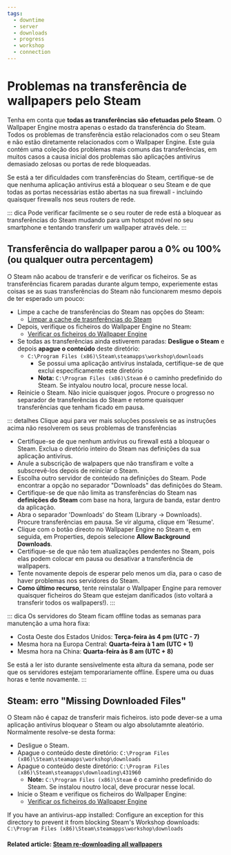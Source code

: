 ```yaml
---
tags:
  - downtime
  - server
  - downloads
  - progress
  - workshop
  - connection
---
```


# Problemas na transferência de wallpapers pelo Steam

Tenha em conta que **todas as transferências são efetuadas pelo Steam**. O Wallpaper Engine mostra apenas o estado da transferência do Steam. Todos os problemas de transferência estão relacionados com o seu Steam e não estão diretamente relacionados com o Wallpaper Engine. Este guia contém uma coleção dos problemas mais comuns das transferências, em muitos casos a causa inicial dos problemas são aplicações antivírus demasiado zelosas ou portas de rede bloqueadas.

Se está a ter dificuldades com transferências do Steam, certifique-se de que nenhuma aplicação antivírus está a bloquear o seu Steam e de que todas as portas necessárias estão abertas na sua firewall - incluindo quaisquer firewalls nos seus routers de rede.

::: dica Pode verificar facilmente se o seu router de rede está a bloquear as transferências do Steam mudando para um hotspot móvel no seu smartphone e tentando transferir um wallpaper através dele. :::

## Transferência do wallpaper parou a 0% ou 100% (ou qualquer outra percentagem)
O Steam não acabou de transferir e de verificar os ficheiros. Se as transferências ficarem paradas durante algum tempo, experiemente estas coisas se as suas transferências do Steam não funcionarem mesmo depois de ter esperado um pouco:

* Limpe a cache de transferências do Steam nas opções do Steam:
  * [Limpar a cache de trasnferências do Steam](https://support.steampowered.com/kb_article.php?ref=3134-TIAL-4638)
* Depois, verifique os ficheiros do Wallpaper Engine no Steam:
  * [Verificar os ficheiros do Wallpaper Engine](https://support.steampowered.com/kb_article.php?ref=2037-QEUH-3335)
* Se todas as transferências ainda estiverem paradas: **Desligue o Steam** e depois **apague o conteúdo** deste diretório:
  * `C:\Program Files (x86)\Steam\steamapps\workshop\downloads`
    * Se possui uma aplicação antivírus instalada, certifique-se de que exclui especificamente este diretório
    * **Nota:** `C:\Program Files (x86)\Steam` é o caminho predefinido do Steam. Se intyalou noutro local, procure nesse local.
* Reinicie o Steam. Não inicie quaisquer jogos. Procure o progresso no separador de transferências do Steam e retome quaisquer transferências que tenham ficado em pausa.

::: detalhes Clique aqui para ver mais soluções possíveis se as instruções acima não resolverem os seus problemas de transferências
* Certifique-se de que nenhum antivírus ou firewall está a bloquear o Steam. Exclua o diretório inteiro do Steam nas definições da sua aplicação antivírus.
* Anule a subscrição de walpapers que não transfiram e volte a subscrevê-los depois de reiniciar o Steam.
* Escolha outro servidor de conteúdo na definições do Steam. Pode encontrar a opção no separador "Downloads" das definições do Steam.
* Certifique-se de que não limita as transferências do Steam nas **definições do Steam** com base na hora, largura de banda, estar dentro da aplicação.
* Abra o separador 'Downloads' do Steam (Library -> Downloads). Procure transferências em pausa. Se vir alguma, clique em 'Resume'.
* Clique com o botão direoto no Wallpaper Engine no Steam e, em seguida, em Properties, depois selecione **Allow Background Downloads**.
* Certifique-se de que não tem atualizações pendentes no Steam, pois elas podem colocar em pausa ou desativar a transferência de wallpapers.
* Tente novamente depois de esperar pelo menos um dia, para o caso de haver problemas nos servidores do Steam.
* **Como último recurso**, tente reinstalar o Wallpaper Engine para remover quaisquer ficheiros do Steam que estejam danificados (isto voltará a transferir todos os wallpapers!). :::

::: dica Os servidores do Steam ficam offline todas as semanas para manutenção a uma hora fixa:

* Costa Oeste dos Estados Unidos: **Terça-feira às 4 pm (UTC - 7)**
* Mesma hora na Europa Central: **Quarta-feira à 1 am (UTC + 1)**
* Mesma hora na China: **Quarta-feira às 8 am (UTC + 8)**

Se está a ler isto durante sensivelmente esta altura da semana, pode ser que os servidores estejam temporariamente offline. Espere uma ou duas horas e tente novamente. :::

## Steam: erro "Missing Downloaded Files"

O Steam não é capaz de transferir mais ficheiros. isto pode dever-se a uma aplicação antivírus bloquear o Steam ou algo absolutamnte aleatório. Normalmente resolve-se desta forma:

* Desligue o Steam.
* Apague o conteúdo deste diretório: `C:\Program Files (x86)\Steam\steamapps\workshop\downloads`
* Apague o conteúdo deste diretório: `C:\Program Files (x86)\Steam\steamapps\downloading\431960`
  * **Note:** `C:\Program Files (x86)\Steam` é o caminho predefinido do Steam. Se instalou noutro local, deve procurar nesse local.
* Inicie o Steam e verifique os ficheiros do Wallpaper Engine:
  * [Verificar os ficheiros do Wallpaper Engine](https://support.steampowered.com/kb_article.php?ref=2037-QEUH-3335)

If you have an antivirus-app installed: Configure an exception for this directory to prevent it from blocking Steam's Workshop downloads: `C:\Program Files (x86)\Steam\steamapps\workshop\downloads`

#### Related article: [Steam re-downloading all wallpapers](/steam/redownload)